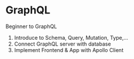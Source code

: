 # GraphQL

Beginner to GraphQL

1. Introduce to Schema, Query, Mutation, Type,...
2. Connect GraphQL server with database
3. Implement Frontend & App with Apollo Client
